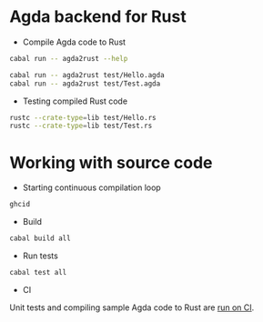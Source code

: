 # Agda backend for Rust

* Compile Agda code to Rust

```sh
cabal run -- agda2rust --help

cabal run -- agda2rust test/Hello.agda
cabal run -- agda2rust test/Test.agda
```

* Testing compiled Rust code

```sh
rustc --crate-type=lib test/Hello.rs
rustc --crate-type=lib test/Test.rs
```

# Working with source code

* Starting continuous compilation loop

```sh
ghcid
```

* Build

```sh
cabal build all
```

* Run tests

```sh
cabal test all
```

* CI

Unit tests and compiling sample Agda code to Rust are [run on CI](https://github.com/lemastero/agda2rust/blob/master/.github/workflows/haskell.yml).
